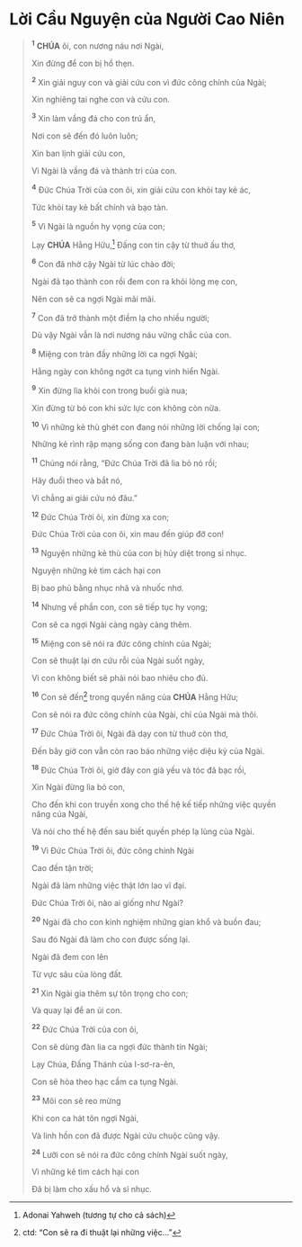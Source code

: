 # Lời Cầu Nguyện của Người Cao Niên

> <sup><b>1</b></sup> **CHÚA** ôi, con nương náu nơi Ngài,
>
> Xin đừng để con bị hổ thẹn.
>
> <sup><b>2</b></sup> Xin giải nguy con và giải cứu con vì đức công chính của Ngài;
>
> Xin nghiêng tai nghe con và cứu con.
>
> <sup><b>3</b></sup> Xin làm vầng đá cho con trú ẩn,
>
> Nơi con sẽ đến đó luôn luôn;
>
> Xin ban lịnh giải cứu con,
>
> Vì Ngài là vầng đá và thành trì của con.
>
> <sup><b>4</b></sup> Đức Chúa Trời của con ôi, xin giải cứu con khỏi tay kẻ ác,
>
> Tức khỏi tay kẻ bất chính và bạo tàn.
>
> <sup><b>5</b></sup> Vì Ngài là nguồn hy vọng của con;
>
> Lạy **CHÚA** Hằng Hữu,[^1-d17512e8-084c-4530-aa28-5c4a95d5b616] Đấng con tin cậy từ thuở ấu thơ,
>
> <sup><b>6</b></sup> Con đã nhờ cậy Ngài từ lúc chào đời;
>
> Ngài đã tạo thành con rồi đem con ra khỏi lòng mẹ con,
>
> Nên con sẽ ca ngợi Ngài mãi mãi.
>
> <sup><b>7</b></sup> Con đã trở thành một điềm lạ cho nhiều người;
>
> Dù vậy Ngài vẫn là nơi nương náu vững chắc của con.
>
> <sup><b>8</b></sup> Miệng con tràn đầy những lời ca ngợi Ngài;
>
> Hằng ngày con không ngớt ca tụng vinh hiển Ngài.
>
> <sup><b>9</b></sup> Xin đừng lìa khỏi con trong buổi già nua;
>
> Xin đừng từ bỏ con khi sức lực con không còn nữa.
>
> <sup><b>10</b></sup> Vì những kẻ thù ghét con đang nói những lời chống lại con;
>
> Những kẻ rình rập mạng sống con đang bàn luận với nhau;
>
> <sup><b>11</b></sup> Chúng nói rằng, “Đức Chúa Trời đã lìa bỏ nó rồi;
>
> Hãy đuổi theo và bắt nó,
>
> Vì chẳng ai giải cứu nó đâu.”
>
> <sup><b>12</b></sup> Đức Chúa Trời ôi, xin đừng xa con;
>
> Đức Chúa Trời của con ôi, xin mau đến giúp đỡ con!
>
> <sup><b>13</b></sup> Nguyện những kẻ thù của con bị hủy diệt trong sỉ nhục.
>
> Nguyện những kẻ tìm cách hại con
>
> Bị bao phủ bằng nhục nhã và nhuốc nhơ.
>
> <sup><b>14</b></sup> Nhưng về phần con, con sẽ tiếp tục hy vọng;
>
> Con sẽ ca ngợi Ngài càng ngày càng thêm.
>
> <sup><b>15</b></sup> Miệng con sẽ nói ra đức công chính của Ngài;
>
> Con sẽ thuật lại ơn cứu rỗi của Ngài suốt ngày,
>
> Vì con không biết sẽ phải nói bao nhiêu cho đủ.
>
> <sup><b>16</b></sup> Con sẽ đến[^2-d17512e8-084c-4530-aa28-5c4a95d5b616] trong quyền năng của **CHÚA** Hằng Hữu;
>
> Con sẽ nói ra đức công chính của Ngài, chỉ của Ngài mà thôi.
>
> <sup><b>17</b></sup> Đức Chúa Trời ôi, Ngài đã dạy con từ thuở còn thơ,
>
> Đến bây giờ con vẫn còn rao báo những việc diệu kỳ của Ngài.
>
> <sup><b>18</b></sup> Đức Chúa Trời ôi, giờ đây con già yếu và tóc đã bạc rồi,
>
> Xin Ngài đừng lìa bỏ con,
>
> Cho đến khi con truyền xong cho thế hệ kế tiếp những việc quyền năng của Ngài,
>
> Và nói cho thế hệ đến sau biết quyền phép lạ lùng của Ngài.
>
> <sup><b>19</b></sup> Vì Đức Chúa Trời ôi, đức công chính Ngài
>
> Cao đến tận trời;
>
> Ngài đã làm những việc thật lớn lao vĩ đại.
>
> Đức Chúa Trời ôi, nào ai giống như Ngài?
>
> <sup><b>20</b></sup> Ngài đã cho con kinh nghiệm những gian khổ và buồn đau;
>
> Sau đó Ngài đã làm cho con được sống lại.
>
> Ngài đã đem con lên
>
> Từ vực sâu của lòng đất.
>
> <sup><b>21</b></sup> Xin Ngài gia thêm sự tôn trọng cho con;
>
> Và quay lại để an ủi con.
>
> <sup><b>22</b></sup> Đức Chúa Trời của con ôi,
>
> Con sẽ dùng đàn lia ca ngợi đức thành tín Ngài;
>
> Lạy Chúa, Đấng Thánh của I-sơ-ra-ên,
>
> Con sẽ hòa theo hạc cầm ca tụng Ngài.
>
> <sup><b>23</b></sup> Môi con sẽ reo mừng
>
> Khi con ca hát tôn ngợi Ngài,
>
> Và linh hồn con đã được Ngài cứu chuộc cũng vậy.
>
> <sup><b>24</b></sup> Lưỡi con sẽ nói ra đức công chính Ngài suốt ngày,
>
> Vì những kẻ tìm cách hại con
>
> Đã bị làm cho xấu hổ và sỉ nhục.

[^1-d17512e8-084c-4530-aa28-5c4a95d5b616]: Adonai Yahweh (tương tự cho cả sách)
[^2-d17512e8-084c-4530-aa28-5c4a95d5b616]: ctd: “Con sẽ ra đi thuật lại những việc...”